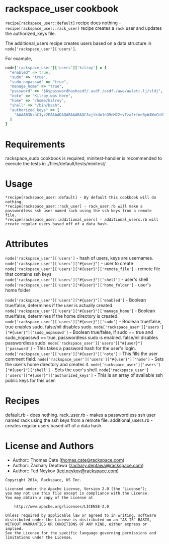 # rackspace_user cookbook
`recipe[rackspace_user::default]` recipe does nothing - `recipe[rackspace_user::rack_user]` recipe creates a `rack` user and updates the authorized_keys file.

The additional_users recipe creates users based on a data structure in `node['rackspace_user']['users']`.

For example,  
```ruby
node['rackspace_user']['users']['kilroy'] = {
  "enabled" => true,  
  "sudo" => "true",  
  "sudo_nopasswd" => "true",  
  "manage_home" => "true",  
  "password" => "$6$passwordhashasdf/.asdf./asdf./awe/awletr.lj/sldj",  
  "note" => "Kilroy was here",  
  "home" => "/home/kilroy",  
  "shell" => "/bin/bash",  
  "authorized_keys" => [  
    "AAAAB3NzaC1yc2EAAAADAQABAAABAQC3vjtkdo1eO9eM22+vTza2+fne0yW4WnCnX3zhvOZY4V3covLXWDQN/X04U7+DIMwYeKMr9JQrd4kwvzXA0o44851Vk4AG7rP/E0982HcZ7ScK+K8W2h73uwV75VgTWzqiyy/FxLVr0Ut41UGb6wTUfTOHqvVgiDuB7Hxum3++MRUlDm7vEjRuMyGQQ2ma8fVFUgwL+5R00+reOJ2/+C2UJcwrKINwu/lBQkD6WBLxfu+Aw4sHI+LRzjO8pSmCletVwIA4yWONWPvKO34cxccmhxcjHTrwgVoUeBLOkP9nUT7MJA5W9fcA+7jt18d+SsGaj4b4u5skShaMAicgfnTF"
  ]
}
```
  
# Requirements
rackspace_sudo cookbook is required, minitest-handler is recommended to execute the tests in ./files/default/tests/minitest/

# Usage
	*recipe[rackspace_user::default] - By default this cookbook will do nothing. 
	*recipe[rackspace_user::rack_user] - rack_user.rb will make a passwordless ssh user named rack using the ssh keys from a remote file. 
	*recipe[rackspace_user::additional_users] - additional_users.rb will create regular users based off of a data hash.

# Attributes

`node['rackspace_user']['users']` - hash of users, keys are usernames.
`node['rackspace_user']['users']["#{user}"]` - user to create  
`node['rackspace_user']['users']["#{user}"]['remote_file']` - remote file that contains ssh keys  
`node['rackspace_user']['users']["#{user}"]['shell']` - user's shell  
`node['rackspace_user']['users']["#{user}"]['home_folder']` - user's home folder  


`node['rackspace_user']['users']["#{user}"]['enabled']` - Boolean true/false, determines if the user is actually created.  
`node['rackspace_user']['users']["#{user}"]['manage_home']` - Boolean true/false, determines if the home directory is created.  
`node['rackspace_user']['users']["#{user}"]['sudo']` - Boolean true/false, true enables sudo, false/nil disables sudo.
`node['rackspace_user']['users']["#{user}"]['sudo_nopasswd']` - Boolean true/false, if sudo == true and sudo_nopasswd == true, passwordless sudo is enabled. false/nil disables passwordless sudo.
`node['rackspace_user']['users']["#{user}"]['password']` - This takes a password hash for the user's login.
`node['rackspace_user']['users']["#{user}"]['note']` - This fills the user comment field.
`node['rackspace_user']['users']["#{user}"]['home']` - Sets the user's home directory and creates it.
`node['rackspace_user']['users']["#{user}"]['shell']` - Sets the user's shell.
`node['rackspace_user']['users']["#{user}"]['authorized_keys']` - This is an array of available ssh public keys for this user.

# Recipes
default.rb - does nothing.
rack_user.rb - makes a passwordless ssh user named rack using the ssh keys from a remote file.
additional_users.rb - creates regular users based off of a data hash.

# License and Authors

- Author:: Thomas Cate (thomas.cate@rackspace.com)
- Author:: Zachary Deptawa (zachary.deptawa@rackspace.com)
- Author:: Ted Neykov (ted.neykov@rackspace.com)

```text
Copyright 2014, Rackspace, US Inc.

Licensed under the Apache License, Version 2.0 (the "License");
you may not use this file except in compliance with the License.
You may obtain a copy of the License at

    http://www.apache.org/licenses/LICENSE-2.0

Unless required by applicable law or agreed to in writing, software
distributed under the License is distributed on an "AS IS" BASIS,
WITHOUT WARRANTIES OR CONDITIONS OF ANY KIND, either express or implied.
See the License for the specific language governing permissions and
limitations under the License.
```
